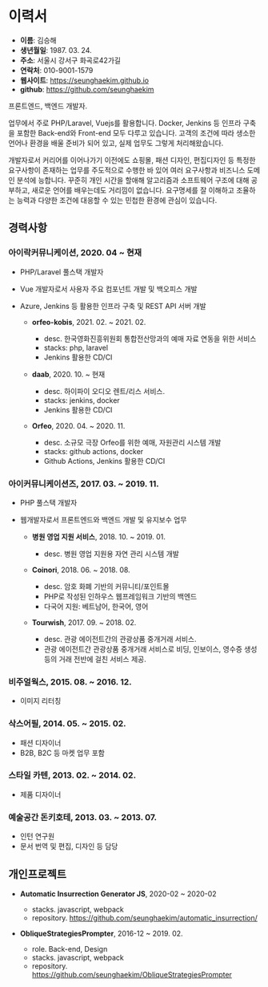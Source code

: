 # 이력서

- **이름**: 김승해
- **생년월일**: 1987. 03. 24.
- **주소**: 서울시 강서구 화곡로42가길
- **연락처**: 010-9001-1579
- **웹사이트**: https://seunghaekim.github.io
- **github**: https://github.com/seunghaekim

프론트엔드, 백엔드 개발자.

업무에서 주로 PHP/Laravel, Vuejs를 활용합니다. Docker, Jenkins 등 인프라 구축을 포함한 Back-end와 Front-end 모두 다루고 있습니다. 고객의 조건에 따라 생소한 언어나 환경을 배울 준비가 되어 있고, 실제 업무도 그렇게 처리해왔습니다.

개발자로서 커리어를 이어나가기 이전에도 쇼핑몰, 패션 디자인, 편집디자인 등 특정한 요구사항이 존재하는 업무를 주도적으로 수행한 바 있어 여러 요구사항과 비즈니스 도메인 분석에 능합니다. 꾸준히 개인 시간을 할애해 알고리즘과 소프트웨어 구조에 대해 공부하고, 새로운 언어를 배우는데도 거리낌이 없습니다. 요구명세를 잘 이해하고 조율하는 능력과 다양한 조건에 대응할 수 있는 민첩한 환경에 관심이 있습니다.

## 경력사항

### **아이락커뮤니케이션**, 2020. 04 ~ 현재

- PHP/Laravel 풀스택 개발자
- Vue 개발자로서 사용자 주요 컴포넌트 개발 및 백오피스 개발
- Azure, Jenkins 등 활용한 인프라 구축 및 REST API 서버 개발

  - **orfeo-kobis**, 2021. 02. ~ 2021. 02.
    - desc. 한국영화진흥위원회 통합전산망과의 예매 자료 연동을 위한 서비스
    - stacks: php, laravel
    - Jenkins 활용한 CD/CI

  - **daab**, 2020. 10. ~ 현재
    - desc. 하이파이 오디오 렌트/리스 서비스.
    - stacks: jenkins, docker
    - Jenkins 활용한 CD/CI

  - **Orfeo**, 2020. 04. ~ 2020. 11.
    - desc. 소규모 극장 Orfeo를 위한 예매, 자원관리 시스템 개발
    - stacks: github actions, docker
    - Github Actions, Jenkins 활용한 CD/CI

### **아이커뮤니케이션즈**, 2017. 03. ~ 2019. 11.

- PHP 풀스택 개발자
- 웹개발자로서 프론트엔드와 백엔드 개발 및 유지보수 업무

  - **병원 영업 지원 서비스**, 2018. 10. ~ 2019. 01.
    - desc. 병원 영업 지원용 자연 관리 시스템 개발

  - **Coinori**, 2018. 06. ~ 2018. 08.
    - desc. 암호 화폐 기반의 커뮤니티/포인트몰
    - PHP로 작성된 인하우스 웹프레임워크 기반의 백엔드
    - 다국어 지원: 베트남어, 한국어, 영어

  - **Tourwish**, 2017. 09. ~ 2018. 02.
    - desc. 관광 에이전트간의 관광상품 중개거래 서비스.
    - 관광 에이전트간 관광상품 중개거래 서비스로 비딩, 인보이스, 영수증 생성 등의 거래 전반에 걸친 서비스 제공.

### **비주얼웍스**, 2015. 08. ~ 2016. 12.

- 이미지 리터칭

### **삭스어필**, 2014. 05. ~ 2015. 02.

- 패션 디자이너
- B2B, B2C 등 마켓 업무 포함

### **스타일 카텐**, 2013. 02. ~ 2014. 02.

- 제품 디자이너

### **예술공간 돈키호테**, 2013. 03. ~ 2013. 07.

- 인턴 연구원
- 문서 번역 및 편집, 디자인 등 담당

## 개인프로젝트

- **Automatic Insurrection Generator JS**, 2020-02 ~ 2020-02
  - stacks. javascript, webpack
  - repository. https://github.com/seunghaekim/automatic_insurrection/

- **ObliqueStrategiesPrompter**, 2016-12 ~ 2019. 02.
  - role. Back-end, Design
  - stacks. javascript, webpack
  - repository. https://github.com/seunghaekim/ObliqueStrategiesPrompter
